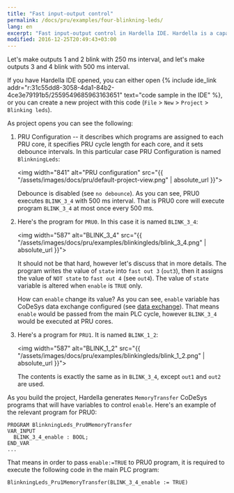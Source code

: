```yaml
---
title: "Fast input-output control"
permalink: /docs/pru/examples/four-blinkning-leds/
lang: en
excerpt: "Fast input-output control in Hardella IDE. Hardella is a capable IDE for PLC programming in 61131 languages (ST, etc)"
modified: 2016-12-25T20:49:43+03:00
---
```



Let's make outputs 1 and 2 blink with 250 ms interval, and let's make outputs 3 and 4 blink with 500 ms interval.

If you have Hardella IDE opened, you can either open
{% include ide_link addr="r:31c55dd8-3058-4da1-84b2-4ce3e79191b5/2559549685963163651" text="code sample in the IDE" %}, or you can create a new project with this code (`File` > `New` > `Project` > `Blinking leds`).

As project opens you can see the following:
  1. PRU Configuration -- it describes which programs are assigned to each PRU core, it specifies PRU cycle length for each core, and it sets debounce intervals. In this particular case PRU Configuration is named `BlinkningLeds`:

     <img width="841" alt="PRU configuration" src="{{ "/assets/images/docs/pru/default-project-view.png" | absolute_url }}">
     
     Debounce is disabled (see `no debounce`). As you can see, PRU0 executes `BLINK_3_4` with 500 ms interval. That is PRU0 core will execute program `BLINK_3_4` at most once every 500 ms.
 
  1. Here's the program for `PRU0`. In this case it is named `BLINK_3_4`:

     <img width="587" alt="BLINK_3_4" src="{{ "/assets/images/docs/pru/examples/blinkingleds/blink_3_4.png" | absolute_url }}">
     
     It should not be that hard, however let's discuss that in more details.
     The program writes the value of `state` into `fast out 3` (`out3`), then it assigns the value of `NOT state` to `fast out 4` (see `out4`).
     The value of `state` variable is altered when `enable` is `TRUE` only.
     
     How can `enable` change its value? As you can see, `enable` variable has CoDeSys data exchange configured (see [data exchange](/docs/pru/data-exchange/)). That means `enable` would be passed from the main PLC cycle, however `BLINK_3_4` would be executed at PRU cores.

  1. Here's a program for `PRU1`. It is named `BLINK_1_2`:

     <img width="587" alt="BLINK_1_2" src="{{ "/assets/images/docs/pru/examples/blinkingleds/blink_1_2.png" | absolute_url }}">

     The contents is exactly the same as in `BLINK_3_4`, except `out1` and `out2` are used.

As you build the project, Hardella generates `MemoryTransfer` CoDeSys programs that will have variables to control `enable`.
Here's an example of the relevant program for PRU0:

    PROGRAM BlinkningLeds_Pru0MemoryTransfer
    VAR_INPUT
      BLINK_3_4_enable : BOOL;
    END_VAR
    ...

That means in order to pass `enable:=TRUE` to PRU0 program, it is required to execute the following code in the main PLC program:

    BlinkningLeds_Pru1MemoryTransfer(BLINK_3_4_enable := TRUE)
